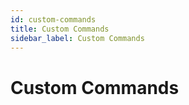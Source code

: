 ```yaml
---
id: custom-commands
title: Custom Commands
sidebar_label: Custom Commands
---
```


# Custom Commands
